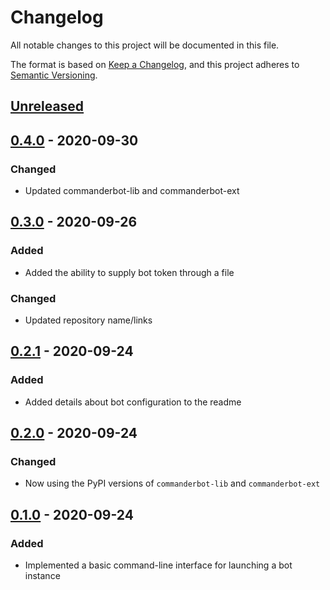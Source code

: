 # Changelog

All notable changes to this project will be documented in this file.

The format is based on [Keep a Changelog](https://keepachangelog.com/en/1.0.0/), and this project adheres to [Semantic Versioning](https://semver.org/spec/v2.0.0.html).

## [Unreleased]

## [0.4.0] - 2020-09-30

### Changed

- Updated commanderbot-lib and commanderbot-ext

## [0.3.0] - 2020-09-26

### Added

- Added the ability to supply bot token through a file

### Changed

- Updated repository name/links

## [0.2.1] - 2020-09-24

### Added

- Added details about bot configuration to the readme

## [0.2.0] - 2020-09-24

### Changed

- Now using the PyPI versions of `commanderbot-lib` and `commanderbot-ext`

## [0.1.0] - 2020-09-24

### Added

- Implemented a basic command-line interface for launching a bot instance

[unreleased]: https://github.com/CommanderBot-Dev/commanderbot-cli/compare/v0.4.0...HEAD
[0.4.0]: https://github.com/CommanderBot-Dev/commanderbot-cli/compare/v0.3.0...v0.4.0
[0.3.0]: https://github.com/CommanderBot-Dev/commanderbot-cli/compare/v0.2.1...v0.3.0
[0.2.1]: https://github.com/CommanderBot-Dev/commanderbot-cli/compare/v0.2.0...v0.2.1
[0.2.0]: https://github.com/CommanderBot-Dev/commanderbot-cli/compare/v0.1.0...v0.2.0
[0.1.0]: https://github.com/CommanderBot-Dev/commanderbot-cli/releases/tag/v0.1.0
